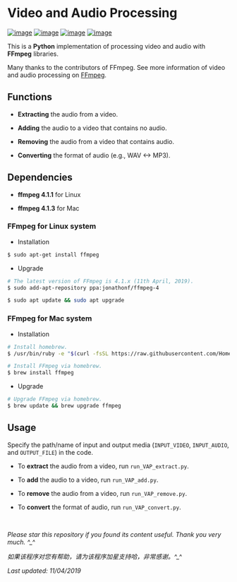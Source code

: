# Video and Audio Processing

[![image](https://img.shields.io/badge/license-MIT-green.svg)](https://github.com/HeZhang1994/video-audio-processing/blob/master/LICENSE)
[![image](https://img.shields.io/badge/python-3.7-blue.svg)]()
[![image](https://img.shields.io/badge/status-stable-brightgreen.svg)]()
[![image](https://img.shields.io/badge/build-passing-brightgreen.svg)]()

This is a **Python** implementation of processing video and audio with **FFmpeg** libraries.

Many thanks to the contributors of FFmpeg. See more information of video and audio processing on [FFmpeg](https://www.ffmpeg.org/).

## Functions

- **Extracting** the audio from a video.

- **Adding** the audio to a video that contains no audio.

- **Removing** the audio from a video that contains audio.

- **Converting** the format of audio (e.g., WAV <-> MP3).

## Dependencies

* __ffmpeg 4.1.1__ for Linux

* __ffmpeg 4.1.3__ for Mac

### FFmpeg for Linux system
* Installation
```bash
$ sudo apt-get install ffmpeg
```

* Upgrade
```bash
# The latest version of FFmpeg is 4.1.x (11th April, 2019).
$ sudo add-apt-repository ppa:jonathonf/ffmpeg-4

$ sudo apt update && sudo apt upgrade
```

### FFmpeg for Mac system
* Installation
```bash
# Install homebrew.
$ /usr/bin/ruby -e "$(curl -fsSL https://raw.githubusercontent.com/Homebrew/install/master/install)"

# Install FFmpeg via homebrew.
$ brew install ffmpeg
```

* Upgrade
```bash
# Upgrade FFmpeg via homebrew.
$ brew update && brew upgrade ffmpeg
```

## Usage

Specify the path/name of input and output media (`INPUT_VIDEO`, `INPUT_AUDIO`, and `OUTPUT_FILE`) in the code.

- To **extract** the audio from a video, run `run_VAP_extract.py`.

- To **add** the audio to a video, run `run_VAP_add.py`.

- To **remove** the audio from a video, run `run_VAP_remove.py`.

- To **convert** the format of audio, run `run_VAP_convert.py`.

<br>

<i>Please star this repository if you found its content useful. Thank you very much. ^_^</i>

<i>如果该程序对您有帮助，请为该程序加星支持哈，非常感谢。^_^</i>

<i>Last updated: 11/04/2019</i>
